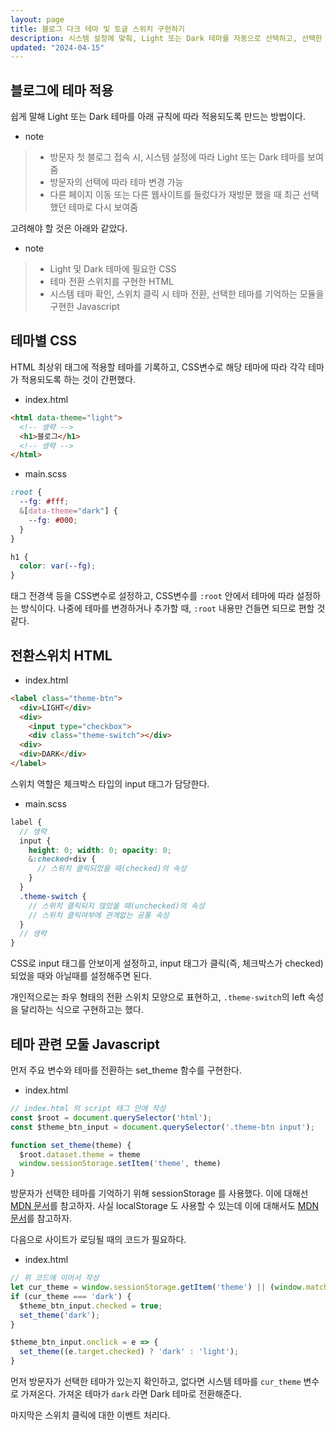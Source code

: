 ```yaml
---
layout: page
title: 블로그 다크 테마 및 토글 스위치 구현하기
description: 시스템 설정에 맞춰, Light 또는 Dark 테마를 자동으로 선택하고, 선택한 테마에 따라 쉽게 CSS 변환하는 방법
updated: "2024-04-15"
---
```


## 블로그에 테마 적용

쉽게 말해 Light 또는 Dark 테마를 아래 규칙에 따라 적용되도록 만드는 방법이다.

- note
> - 방문자 첫 블로그 접속 시, 시스템 설정에 따라 Light 또는 Dark 테마를 보여줌
> - 방문자의 선택에 따라 테마 변경 가능
> - 다른 페이지 이동 또는 다른 웹사이트를 들렀다가 재방문 했을 때 최근 선택했던 테마로 다시 보여줌

고려해야 할 것은 아래와 같았다.

- note
> - Light 및 Dark 테마에 필요한 CSS
> - 테마 전환 스위치를 구현한 HTML
> - 시스템 테마 확인, 스위치 클릭 시 테마 전환, 선택한 테마를 기억하는 모듈을 구현한 Javascript

## 테마별 CSS

HTML 최상위 태그에 적용할 테마를 기록하고, CSS변수로 해당 테마에 따라 각각 테마가 적용되도록 하는 것이 간편했다.

- index.html
```html
<html data-theme="light">
  <!-- 생략 -->
  <h1>블로그</h1>
  <!-- 생략 -->
</html>
```

- main.scss
```scss
:root {
  --fg: #fff;
  &[data-theme="dark"] {
    --fg: #000;
  }
}

h1 {
  color: var(--fg);
}
```

태그 전경색 등을 CSS변수로 설정하고, CSS변수를 `:root` 안에서 테마에 따라 설정하는 방식이다. 나중에 테마를 변경하거나 추가할 때, `:root` 내용만 건들면 되므로 편할 것 같다.

## 전환스위치 HTML

- index.html
```html
<label class="theme-btn">
  <div>LIGHT</div>
  <div>
    <input type="checkbox">
    <div class="theme-switch"></div>
  <div>
  <div>DARK</div>
</label>
```

스위치 역할은 체크박스 타입의 input 태그가 담당한다.

- main.scss
```scss
label {
  // 생략
  input {
    height: 0; width: 0; opacity: 0;
    &:checked+div {
      // 스위치 클릭되었을 때(checked)의 속성
    }
  }
  .theme-switch {
    // 스위치 클릭되지 않았을 때(unchecked)의 속성
    // 스위치 클릭여부에 관계없는 공통 속성
  }
  // 생략
}
```

CSS로 input 태그를 안보이게 설정하고, input 태그가 클릭(즉, 체크박스가 checked) 되었을 때와 아닐때를 설정해주면 된다.

개인적으로는 좌우 형태의 전환 스위치 모양으로 표현하고, `.theme-switch`의 left 속성을 달리하는 식으로 구현하고는 했다.

## 테마 관련 모둘 Javascript

먼저 주요 변수와 테마를 전환하는 set_theme 함수를 구현한다.

- index.html
```js
// index.html 의 script 태그 안에 작성
const $root = document.querySelector('html');
const $theme_btn_input = document.querySelector('.theme-btn input');

function set_theme(theme) {
  $root.dataset.theme = theme
  window.sessionStorage.setItem('theme', theme)
}
```

방문자가 선택한 테마를 기억하기 위해 sessionStorage 를 사용했다. 이에 대해선 [MDN 문서](https://developer.mozilla.org/ko/docs/Web/API/Window/sessionStorage)를 참고하자. 사실 localStorage 도 사용할 수 있는데 이에 대해서도 [MDN 문서](https://developer.mozilla.org/ko/docs/Web/API/Window/localStorage)를 참고하자.

다음으로 사이트가 로딩될 때의 코드가 필요하다.

- index.html
```js
// 위 코드에 이어서 작성
let cur_theme = window.sessionStorage.getItem('theme') || (window.matchMedia && window.matchMedia('(prefers-color-scheme: dark)').matches  ? 'dark' : 'light');
if (cur_theme === 'dark') {
  $theme_btn_input.checked = true;
  set_theme('dark');
}

$theme_btn_input.onclick = e => {
  set_theme((e.target.checked) ? 'dark' : 'light');
}
```

먼저 방문자가 선택한 테마가 있는지 확인하고, 없다면 시스템 테마를 `cur_theme` 변수로 가져온다. 가져온 테마가 `dark` 라면 Dark 테마로 전환해준다.

마지막은 스위치 클릭에 대한 이벤트 처리다.